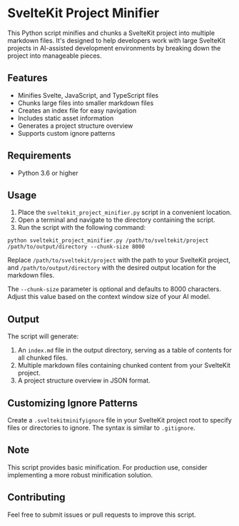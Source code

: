 # SvelteKit Project Minifier

This Python script minifies and chunks a SvelteKit project into multiple markdown files. It's designed to help developers work with large SvelteKit projects in AI-assisted development environments by breaking down the project into manageable pieces.

## Features

- Minifies Svelte, JavaScript, and TypeScript files
- Chunks large files into smaller markdown files
- Creates an index file for easy navigation
- Includes static asset information
- Generates a project structure overview
- Supports custom ignore patterns

## Requirements

- Python 3.6 or higher

## Usage

1. Place the `sveltekit_project_minifier.py` script in a convenient location.
2. Open a terminal and navigate to the directory containing the script.
3. Run the script with the following command:

```
python sveltekit_project_minifier.py /path/to/sveltekit/project /path/to/output/directory --chunk-size 8000
```

Replace `/path/to/sveltekit/project` with the path to your SvelteKit project, and `/path/to/output/directory` with the desired output location for the markdown files.

The `--chunk-size` parameter is optional and defaults to 8000 characters. Adjust this value based on the context window size of your AI model.

## Output

The script will generate:

1. An `index.md` file in the output directory, serving as a table of contents for all chunked files.
2. Multiple markdown files containing chunked content from your SvelteKit project.
3. A project structure overview in JSON format.

## Customizing Ignore Patterns

Create a `.sveltekitminifyignore` file in your SvelteKit project root to specify files or directories to ignore. The syntax is similar to `.gitignore`.

## Note

This script provides basic minification. For production use, consider implementing a more robust minification solution.

## Contributing

Feel free to submit issues or pull requests to improve this script.
